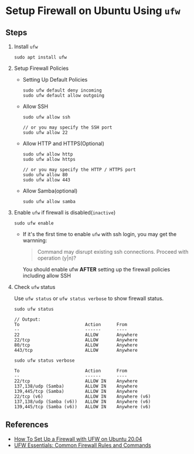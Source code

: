 # Setup Firewall on Ubuntu Using `ufw`

## Steps
1. Install `ufw`

   ```
   sudo apt install ufw
   ```
2. Setup Firewall Policies

   * Setting Up Default Policies

     ```
     sudo ufw default deny incoming
     sudo ufw default allow outgoing
     ```

   * Allow SSH

     ```
     sudo ufw allow ssh

     // or you may specify the SSH port
     sudo ufw allow 22
     ```

   * Allow HTTP and HTTPS(Optional)

     ```
     sudo ufw allow http
     sudo ufw allow https

     // or you may specify the HTTP / HTTPS port
     sudo ufw allow 80
     sudo ufw allow 443 
     ```

   * Allow Samba(optional)

     ```
     sudo ufw allow samba
     ```

3. Enable `ufw` if firewall is disabled(`inactive`)

   ```
   sudo ufw enable
   ```

   * If it's the first time to enable `ufw` with ssh login, you may get the warnning:

     > Command may disrupt existing ssh connections. Proceed with operation (y|n)?

     You should enable ufw **AFTER** setting up the firewall policies including allow SSH

4. Check `ufw` status

   Use `ufw status` or `ufw status verbose` to show firewall status.

   ```
   sudo ufw status

   // Output:
   To                         Action      From
   --                         ------      ----
   22                         ALLOW       Anywhere                  
   22/tcp                     ALLOW       Anywhere                  
   80/tcp                     ALLOW       Anywhere                  
   443/tcp                    ALLOW       Anywhere                  
   ```

   ```
   sudo ufw status verbose

   To                         Action      From
   --                         ------      ----
   22/tcp                     ALLOW IN    Anywhere                  
   137,138/udp (Samba)        ALLOW IN    Anywhere                  
   139,445/tcp (Samba)        ALLOW IN    Anywhere                  
   22/tcp (v6)                ALLOW IN    Anywhere (v6)             
   137,138/udp (Samba (v6))   ALLOW IN    Anywhere (v6)             
   139,445/tcp (Samba (v6))   ALLOW IN    Anywhere (v6)     
   ```

## References
* [How To Set Up a Firewall with UFW on Ubuntu 20.04](https://www.digitalocean.com/community/tutorials/how-to-set-up-a-firewall-with-ufw-on-ubuntu-20-04)
* [UFW Essentials: Common Firewall Rules and Commands](https://www.digitalocean.com/community/tutorials/ufw-essentials-common-firewall-rules-and-commands)
